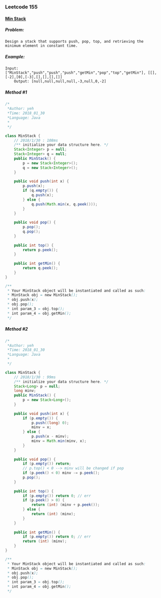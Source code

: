 

### Leetcode 155
#### [Min Stack](https://leetcode.com/problems/min-stack)

  

##### ***Problem:***

    Design a stack that supports push, pop, top, and retrieving the minimum element in constant time.
    
##### ***Example:***

    Input: ["MinStack","push","push","push","getMin","pop","top","getMin"], [[],[-2],[0],[-3],[],[],[],[]]
        Output: [null,null,null,null,-3,null,0,-2]


##### *Method #1*
``` java
/*
 *Author: yeh
 *Time: 2018_01_30
 *Language: Java
 *
 */

class MinStack {
    // 2018/1/30 : 108ms
    /** initialize your data structure here. */
    Stack<Integer> p = null;
    Stack<Integer> q = null;
    public MinStack() {
        p = new Stack<Integer>();
        q = new Stack<Integer>();
    }
    
    public void push(int x) {
        p.push(x);
        if (q.empty()) {
            q.push(x);
        } else {
            q.push(Math.min(x, q.peek()));
        }
    }
    
    public void pop() {
        p.pop();
        q.pop();
    }
    
    public int top() {
        return p.peek();
    }
    
    public int getMin() {
        return q.peek();
    }
}

/**
 * Your MinStack object will be instantiated and called as such:
 * MinStack obj = new MinStack();
 * obj.push(x);
 * obj.pop();
 * int param_3 = obj.top();
 * int param_4 = obj.getMin();
 */

```

##### *Method #2*
``` java
/*
 *Author: yeh
 *Time: 2018_01_30
 *Language: Java
 *
 */

class MinStack {
    // 2018/1/30 : 99ms
    /** initialize your data structure here. */
    Stack<Long> p = null;
    long minv;
    public MinStack() {
        p = new Stack<Long>();
    }
    
    public void push(int x) {
        if (p.empty()) {
            p.push((long) 0);
            minv = x;
        } else {
            p.push(x - minv);
            minv = Math.min(minv, x);
        }
    }
    
    public void pop() {
        if (p.empty()) return;
        // p.top() < 0 --> minv will be changed if pop
        if (p.peek() < 0) minv -= p.peek();
        p.pop();
    }
    
    public int top() {
        if (p.empty()) return 0; // err
        if (p.peek() > 0) {
            return (int) (minv + p.peek());
        } else {
            return (int) (minv);
        }
    }
    
    public int getMin() {
        if (p.empty()) return 0; // err
        return (int) (minv);
    }
}

/**
 * Your MinStack object will be instantiated and called as such:
 * MinStack obj = new MinStack();
 * obj.push(x);
 * obj.pop();
 * int param_3 = obj.top();
 * int param_4 = obj.getMin();
 */

```

